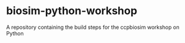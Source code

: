 # biosim-python-workshop
A repository containing the build steps for the ccpbiosim workshop on Python
